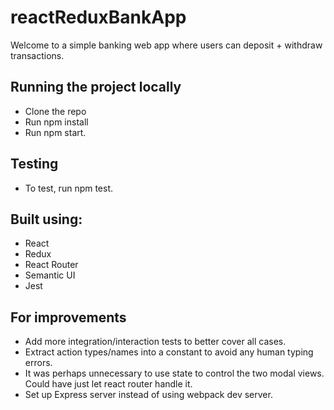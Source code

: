 # reactReduxBankApp

Welcome to a simple banking web app where users can deposit + withdraw transactions.

## Running the project locally
- Clone the repo
- Run npm install
- Run npm start. 

## Testing
- To test, run npm test.

## Built using:
- React
- Redux
- React Router
- Semantic UI
- Jest

## For improvements
- Add more integration/interaction tests to better cover all cases.
- Extract action types/names into a constant to avoid any human typing errors.
- It was perhaps unnecessary to use state to control the two modal views. Could have just let react router handle it.
- Set up Express server instead of using webpack dev server.
